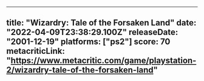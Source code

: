 
---
title: "Wizardry: Tale of the Forsaken Land"
date: "2022-04-09T23:38:29.100Z"
releaseDate: "2001-12-19"
platforms: ["ps2"]
score: 70
metacriticLink: "https://www.metacritic.com/game/playstation-2/wizardry-tale-of-the-forsaken-land"
---
